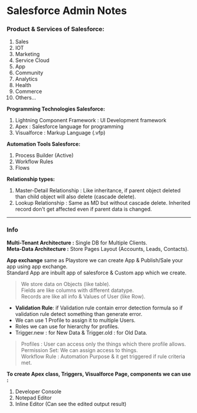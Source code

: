 # Salesforce Admin Notes

### Product & Services of Salesforce:

1. Sales
2. IOT
3. Marketing
4. Service Cloud
5. App
6. Community
7. Analytics
8. Health
9. Commerce
10. Others...


**Programming Technologies Salesforce:**

1. Lightning Component Framework : UI Development framework
2. Apex : Salesforce language for programming
3. Visualforce : Markup Language (.vfp)

**Automation Tools Salesforce:**

1. Process Builder (Active)
2. Workflow Rules
3. Flows

**Relationship types:**

1. Master-Detail Relationship : Like inheritance, if parent object deleted than child object will also delete (cascade delete).
2. Lookup Relationship : Same as MD but without cascade delete. Inherited record don't get affected even if parent data is changed.

---

### Info

**Multi-Tenant Architecture :** Single DB for Multiple Clients.  
**Meta-Data Architecture :** Store Pages Layout (Accounts, Leads, Contacts).

**App exchange** same as Playstore we can create App & Publish/Sale your app using app exchange.  
Standard App are inbuilt app of salesforce & Custom app which we create.  


> We store data on Objects (like table).  
> Fields are like columns with different datatype.  
> Records are like all info & Values of User (like Row).
  
* **Validation Rule**: if Validation rule contain error detection formula so if validation rule detect something than generate error.
* We can use 1 Profile to assign it to multiple Users.
* Roles we can use for hierarchy for profiles.
* Trigger.new : for New Data & Trigger.old : for Old Data.

> Profiles : User can access only the things which there profile allows.  
> Permission Set: We can assign access to things.  
> Workflow Rule : Automation Purpose & it get triggered if rule criteria met.

**To create Apex class, Triggers, Visualforce Page, components we can use :**

1. Developer Console
2. Notepad Editor
3. Inline Editor (Can see the edited output result)



